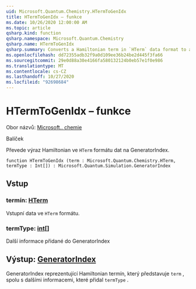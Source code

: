 ```yaml
---
uid: Microsoft.Quantum.Chemistry.HTermToGenIdx
title: HTermToGenIdx – funkce
ms.date: 10/26/2020 12:00:00 AM
ms.topic: article
qsharp.kind: function
qsharp.namespace: Microsoft.Quantum.Chemistry
qsharp.name: HTermToGenIdx
qsharp.summary: Converts a Hamiltonian term in `HTerm` data format to a GeneratorIndex.
ms.openlocfilehash: dd72355adb32f9a0d109ee36b24be2d445f3fa66
ms.sourcegitcommit: 29e0d88a30e4166fa580132124b0eb57e1f0e986
ms.translationtype: MT
ms.contentlocale: cs-CZ
ms.lasthandoff: 10/27/2020
ms.locfileid: "92698684"
---
```

# <a name="htermtogenidx-function"></a>HTermToGenIdx – funkce

Obor názvů: [Microsoft.. chemie](xref:Microsoft.Quantum.Chemistry)

Balíček [](https://nuget.org/packages/)


Převede výraz Hamiltonian ve `HTerm` formátu dat na GeneratorIndex.

```qsharp
function HTermToGenIdx (term : Microsoft.Quantum.Chemistry.HTerm, termType : Int[]) : Microsoft.Quantum.Simulation.GeneratorIndex
```


## <a name="input"></a>Vstup

### <a name="term--hterm"></a>termín: [HTerm](xref:Microsoft.Quantum.Chemistry.HTerm)

Vstupní data ve `HTerm` formátu.


### <a name="termtype--int"></a>termType: [int](xref:microsoft.quantum.lang-ref.int)[]

Další informace přidané do GeneratorIndex



## <a name="output--generatorindex"></a>Výstup: [GeneratorIndex](xref:Microsoft.Quantum.Simulation.GeneratorIndex)

GeneratorIndex reprezentující Hamiltonian termín, který představuje `term` , spolu s dalšími informacemi, které přidal `termType` .